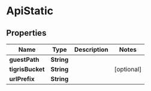 

# ApiStatic


## Properties

| Name | Type | Description | Notes |
|------------ | ------------- | ------------- | -------------|
|**guestPath** | **String** |  |  |
|**tigrisBucket** | **String** |  |  [optional] |
|**urlPrefix** | **String** |  |  |



